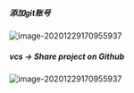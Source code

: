 ##### 添加git账号

![image-20201229170955937](E:\project\vue-blog-ts\src\assets\note\git\imgs\1.png)

##### vcs -> Share project on Github

![image-20201229170955937](E:\project\vue-blog-ts\src\assets\note\git\imgs\2.png)
